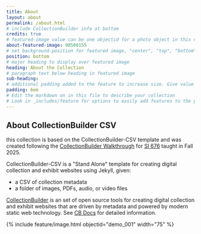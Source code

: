 ```yaml
---
title: About
layout: about
permalink: /about.html
# include CollectionBuilder info at bottom
credits: true
# featured-image value can be one objectid for a photo object in this collection, a relative path to an image in this project, or a full url to any image. If left blank, no featured image will appear at top of About page.
about-featured-image: 98508155
# set background-position for featured image, "center", "top", "bottom"
position: bottom
# major heading to display over featured image
heading: About the Collection
# paragraph text below heading in featured image
sub-heading: 
# additional padding added to the feature to increase size. Give value in em or px, e.g. "5em".
padding: 6em
# Edit the markdown on in this file to describe your collection
# Look in _includes/feature for options to easily add features to the page
---
```


## About CollectionBuilder CSV

this collection is based on the CollectionBuilder-CSV template and was created following the [CollectionBuilder Walkthrough](https://collectionbuilder.github.io/cb-docs/docs/walkthroughs/csv-walkthrough/) for [SI 676](https://morskyjezek.github.io/si676-2025-activities/) taught in Fall 2025.

CollectionBuilder-CSV is a "Stand Alone" template for creating digital collection and exhibit websites using Jekyll, given:

- a CSV of collection metadata
- a folder of images, PDFs, audio, or video files

[CollectionBuilder](https://github.com/CollectionBuilder/) is an set of open source tools for creating digital collection and exhibit websites that are driven by metadata and powered by modern static web technology.
See [CB Docs](https://collectionbuilder.github.io/cb-docs/) for detailed information.

{% include feature/image.html objectid="demo_001" width="75" %} 
